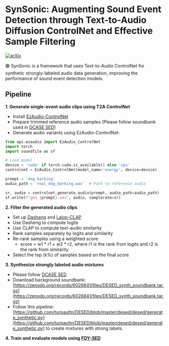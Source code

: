 # SynSonic: Augmenting Sound Event Detection through Text-to-Audio Diffusion ControlNet and Effective Sample Filtering

[![arXiv](https://img.shields.io/badge/arXiv-2409.10819-brightgreen.svg?style=flat-square)](https://arxiv.org/abs/2509.18603)

🟣 SynSonic is a framework that uses Text-to-Audio ControlNet for synthetic strongly-labeled audio data generation, improving the performance of sound event detection models.

## Pipeline

**1. Generate single-event audio clips using T2A ControlNet**  
- Install [EzAudio-ControlNet](https://github.com/haidog-yaqub/EzAudio)  
- Prepare trimmed reference audio samples (Please follow soundbank used in [DCASE SED](https://project.inria.fr/desed/download/synthetic-data/))
- Generate audio variants using EzAudio-ControlNet:  

```python
from api.ezaudio import EzAudio_ControlNet
import torch
import soundfile as sf

# Load model
device = 'cuda' if torch.cuda.is_available() else 'cpu'
controlnet = EzAudio_ControlNet(model_name='energy', device=device)

prompt = 'dog barking'
audio_path = 'real_dog_barking.wav'  # Path to reference audio

sr, audio = controlnet.generate_audio(prompt, audio_path=audio_path)
sf.write(f"gen_{prompt}.wav", audio, samplerate=sr)
```

**2. Filter the generated audio clips**  
- Set up [Dasheng](https://github.com/XiaoMi/dasheng) and [Laion-CLAP](https://huggingface.co/laion/clap-htsat-fused)  
- Use Dasheng to compute logits  
- Use CLAP to compute text–audio similarity
- Rank samples separately by logits and similarity  
- Re-rank samples using a weighted score:
  - score = w1 * r1 + w2 * r2, where r1 is the rank from logits and r2 is the rank from similarity
- Select the top \(k\%\) of samples based on the final score  


**3. Synthesize strongly labeled audio mixtures**  
- Please follow [DCASE SED](https://project.inria.fr/desed/download/synthetic-data/)
- Download background soundbank: [https://zenodo.org/records/6026841/files/DESED_synth_soundbank.tar.gz](https://zenodo.org/records/6026841/files/DESED_synth_soundbank.tar.gz)
- Follow this pipeline: [https://github.com/turpaultn/DESED/blob/master/desed/desed/generate_synthetic.py](https://github.com/turpaultn/DESED/blob/master/desed/desed/generate_synthetic.py) to create mixtures with strong labels.

**4. Train and evaluate models using [FDY-SED](https://github.com/frednam93/FDY-SED)**
